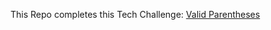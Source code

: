 This Repo completes this Tech Challenge: [Valid Parentheses](https://www.codewars.com/kata/52774a314c2333f0a7000688/train/ruby)
